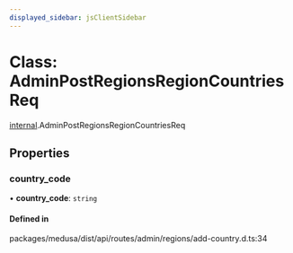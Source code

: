 ```yaml
---
displayed_sidebar: jsClientSidebar
---
```


# Class: AdminPostRegionsRegionCountriesReq

[internal](../modules/internal.md).AdminPostRegionsRegionCountriesReq

## Properties

### country\_code

• **country\_code**: `string`

#### Defined in

packages/medusa/dist/api/routes/admin/regions/add-country.d.ts:34
